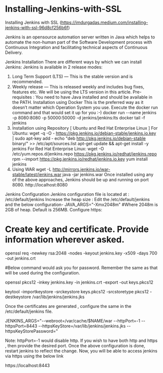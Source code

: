 # Installing-Jenkins-with-SSL
Installing Jenkins with SSL  (https://imdurgadas.medium.com/installing-jenkins-with-ssl-96d8cf256b6f)

Jenkins is an opensource automation server written in Java which helps to automate the non-human part of the Software Development process with Continuous Integration and facilitating technical aspects of Continuous Delivery.

Jenkins Installation
There are different ways by which we can install Jenkins:
Jenkins is available in 2 release modes:

1. Long Term Support (LTS) — This is the stable version and is recommended.
2. Weekly release — This is released weekly and includes bug fixes, features etc.
We will be using the LTS version in this article.
Pre-requisites : You need to have Java installed and should be available in the PATH.
Installation using Docker
This is the preferred way as it doesn’t matter which Operation System you use. Execute the docker run command and that would set it up for you :-)
docker run --name jenkins -p 8080:8080 -p 50000:50000 -d jenkins/jenkins:lts
docker tail -f jenkins
2. Installation using Repository [ Ubuntu and Red Hat Enterprise Linux ]
For Ubuntu:
wget -q -O - https://pkg.jenkins.io/debian-stable/jenkins.io.key | sudo apt-key add -
echo "deb http://pkg.jenkins.io/debian-stable binary/" >> /etc/apt/sources.list
apt-get update && apt-get install -y jenkins
For Red Hat Enterprise Linux:
wget -O /etc/yum.repos.d/jenkins.repo https://pkg.jenkins.io/redhat/jenkins.repo
rpm --import https://pkg.jenkins.io/redhat/jenkins.io.key
yum install jenkins
3. Using WAR
wget -L http://mirrors.jenkins.io/war-stable/latest/jenkins.war
java -jar jenkins.war
Once installed using any of the above approaches, Jenkins should be up and running on port 8080.
http://localhost:8080


Jenkins Configuration
Jenkins configuration file is located at : /etc/default/jenkins
Increase the heap size : Edit the /etc/default/jenkins and the below configuration-
JAVA_ARGS="-Xmx2048m" #Where 2048m is 2GB of heap. Default is 256MB.
Configure https:
# Create key and certificate. Provide information wherever asked.

openssl req -newkey rsa:2048 -nodes -keyout jenkins.key -x509 -days 700 -out jenkins.crt

#Below command would ask you for password. Remember the same as that will be used during the configuration.

openssl pkcs12 -inkey jenkins.key -in jenkins.crt -export -out keys.pkcs12

keytool -importkeystore -srckeystore keys.pkcs12 -srcstoretype pkcs12 -destkeystore /var/lib/jenkins/jenkins.jks

Once the certificates are generated , configure the same in the /etc/default/jenkins file.

JENKINS_ARGS="--webroot=/var/cache/$NAME/war --httpPort=-1 --httpsPort=8443 --httpsKeyStore=/var/lib/jenkins/jenkins.jks --httpsKeyStorePassword=<password>"

Note: httpPort=-1 would disable http. If you wish to have both http and https , then provide the desired port.
Once the above configuration is done, restart jenkins to reflect the change.
Now, you will be able to access jenkins via https using the below link

 https://localhost:8443
